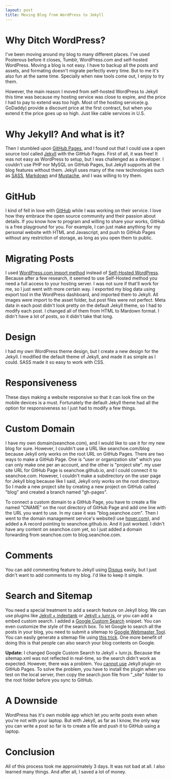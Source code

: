 ```yaml
---
layout: post
title: Moving Blog from WordPress to Jekyll
---
```

# Why Ditch WordPress?
I've been moving around my blog to many different places. I've used Posterous before it closes, Tumblr, WordPress.com and self-hosted WordPress. Moving a blog is not easy. I have to backup all the posts and assets, and formating doesn't migrate perfectly every time. But to me it's also fun at the same time. Specially when new tools come out, I enjoy to try them.

However, the main reason I moved from self-hosted WordPress to Jekyll this time was because my hosting service was close to expire, and the price I had to pay to extend was too high. Most of the hosting service(e.g. GoDaddy) provide a discount price at the first contract, but when you extend it the price goes up so high. Just like cable services in U.S.

# Why Jekyll? And what is it?
Then I stumbled upon [GitHub Pages](https://pages.github.com), and I found out that I could use a open source tool called [Jekyll](http://jekyllrb.com) with the GitHub Pages. First of all, it was free! It was not easy as WordPress to setup, but I was challenged as a developer.
I couldn't use PHP nor MySQL on GitHub Pages, but Jekyll supports all the blog features without them. Jekyll uses many of the new technologies such as [SASS](http://sass-lang.com), [Markdown](http://daringfireball.net/projects/markdown/) and [Mustache](http://mustache.github.io), and I was willing to try them.

# GitHub
I kind of fell in love with [GitHub](https://github.com) while I was working on their service. I love how they embrace the open source community and their passion about details. If you know how to program and willing to share your works, GitHub is a free playground for you. For example, I can just make anything for my personal website with HTML and Javascript, and push to GitHub Pages without any restriction of storage, as long as you open them to public.

# Migrating Posts
I used [WordPress.com import method](http://import.jekyllrb.com/docs/wordpressdotcom/) instead of [Self-Hosted WordPress](http://import.jekyllrb.com/docs/wordpress/). Because after a few research, it seemed to use Self-Hosted method you need a full access to your hosting server. I was not sure if that'll work for me, so I just went with more certain way. I exported my blog data using export tool in the WordPress dashboard, and imported them to Jekyll. All images were import to the asset folder, but post files were not perfect. Meta data in each post didn't look pretty on the default Jekyll theme, so I had to modify each post. I changed all of them from HTML to Mardown format. I didn't have a lot of posts, so it didn't take that long.

# Design
I had my own WordPress theme design, but I create a new design for the Jekyll. I modified the default theme of Jekyll, and made it as simple as I could. SASS made it so easy to work with CSS.

# Responsiveness
These days making a website responsive so that it can look fine on the mobile devices is a must. Fortunately the default Jekyll theme had all the option for responsiveness so I just had to modify a few things.

# Custom Domain
I have my own domain(seanchoe.com), and I would like to use it for my new blog for sure. However, I couldn't use a URL like seanchoe.com/blog because Jekyll only works on the root URL on GitHub Pages. There are two ways to make a GitHub Page. One is "user or organization site" which you can only make one per an account, and the other is "project site". my user site URL for GitHub Page is seanchoe.github.io, and I could connect it to seanchoe.com. However, I couldn't make a subdirectory on the user page for Jekyll blog because like I said, Jekyll only works on the root directory. So I made a new project site by creating a new project on GitHub called "blog" and created a branch named "gh-pages".

To connect a custom domain to a GitHub Page, you have to create a file named "CNAME" on the root directory of GitHub Page and add one line with the URL you want to use. In my case it was "blog.seanchoe.com". Then I went to the domain management service's website(I use [hover.com](https://www.hover.com)), and added a A record pointing to seanchoe.github.io. And it just worked. I didn't have any content on seanchoe.com yet, so I just added a domain forwarding from seanchoe.com to blog.seanchoe.com.

# Comments
You can add commenting feature to Jekyll using [Disqus](https://disqus.com) easily, but I just didn't want to add comments to my blog. I'd like to keep it simple.

# Search and Sitemap
You need a special treatment to add a search feature on Jekyll blog. We can use plugins like [Jekyll + indextank](https://github.com/PascalW/jekyll_indextank) or [Jekyll + lunr.js](https://github.com/slashdotdash/jekyll-lunr-js-search), or you can add a embed custom search. I added a [Google Custom Search](https://www.google.com/cse/all) snippet. You can even customize the style of the search box. To let Google to search all the posts in your blog, you need to submit a sitemap to [Google Webmaster Tool](https://www.google.com/webmasters/tools/home?hl=en). You can easily generate a sitemap file using [this trick](https://help.github.com/articles/sitemaps-for-github-pages). One more benefit of doing this is that people can also search your blog contents on Google.

**Update:** I changed Google Custom Search to Jekyll + lunr.js. Because the sitemap.xml was not reflected in real-time, so the search didn't work as expected. However, there was a problem. You [cannot use](http://jekyllrb.com/docs/plugins/) Jekyll plugin on GitHub Pages. To solve the problem, you have to install the plugin when you test on the local server, then copy the search.json file from "_site" folder to the root folder before you sync to GitHub.

# A Downside
WordPress has it's own mobile app which let you write posts even when you're not with your laptop. But with Jekyll, as far as I know, the only way you can write a post so far is to create a file and push it to GitHub using a laptop.

# Conclusion
All of this process took me approximately 3 days. It was not bad at all. I also learned many things. And after all, I saved a lot of money.
